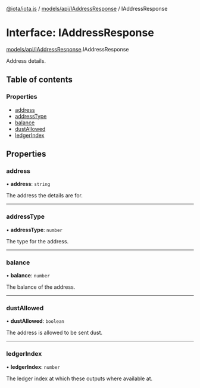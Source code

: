 [@iota/iota.js](../README.md) / [models/api/IAddressResponse](../modules/models_api_iaddressresponse.md) / IAddressResponse

# Interface: IAddressResponse

[models/api/IAddressResponse](../modules/models_api_iaddressresponse.md).IAddressResponse

Address details.

## Table of contents

### Properties

- [address](models_api_iaddressresponse.iaddressresponse.md#address)
- [addressType](models_api_iaddressresponse.iaddressresponse.md#addresstype)
- [balance](models_api_iaddressresponse.iaddressresponse.md#balance)
- [dustAllowed](models_api_iaddressresponse.iaddressresponse.md#dustallowed)
- [ledgerIndex](models_api_iaddressresponse.iaddressresponse.md#ledgerindex)

## Properties

### address

• **address**: `string`

The address the details are for.

___

### addressType

• **addressType**: `number`

The type for the address.

___

### balance

• **balance**: `number`

The balance of the address.

___

### dustAllowed

• **dustAllowed**: `boolean`

The address is allowed to be sent dust.

___

### ledgerIndex

• **ledgerIndex**: `number`

The ledger index at which these outputs where available at.
